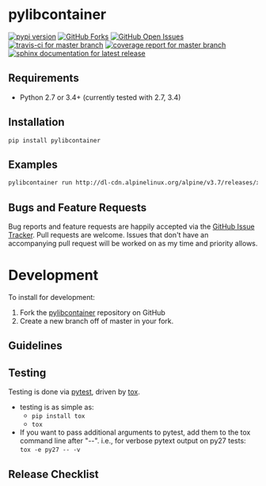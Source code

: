pylibcontainer
=======================

[![pypi version](https://img.shields.io/pypi/v/pylibcontainer.svg?maxAge=2592000)](https://pypi.python.org/pypi/pylibcontainer)
[![GitHub Forks](https://img.shields.io/github/forks/joaompinto/pylibcontainer.svg)](https://github.com/joaompinto/pylibcontainer/network)
[![GitHub Open Issues](https://img.shields.io/github/issues/joaompinto/pylibcontainer.svg)](https://github.com/joaompinto/pylibcontainer/issues)
[![travis-ci for master branch](https://secure.travis-ci.org/joaompinto/pylibcontainer.png?branch=master)](http://travis-ci.org/joaompinto/pylibcontainer)
[![coverage report for master branch](https://codecov.io/github/joaompinto/pylibcontainer/coverage.svg?branch=master)](https://codecov.io/github/joaompinto/pylibcontainer?branch=master)
[![sphinx documentation for latest release](https://readthedocs.org/projects/pylibcontainer/badge/?version=latest)](https://readthedocs.org/projects/pylibcontainer/?badge=latest)


Requirements
------------

-   Python 2.7 or 3.4+ (currently tested with 2.7, 3.4)


Installation
------------

``` {.sourceCode .bash}
pip install pylibcontainer
```

Examples
--------

```bash
pylibcontainer run http://dl-cdn.alpinelinux.org/alpine/v3.7/releases/x86_64/alpine-minirootfs-3.7.0-x86_64.tar.gz```
```

Bugs and Feature Requests
-------------------------

Bug reports and feature requests are happily accepted via the [GitHub
Issue
Tracker](https://github.com/joaompinto/pylibcontainer/issues).
Pull requests are welcome. Issues that don't have an accompanying pull
request will be worked on as my time and priority allows.

Development
===========

To install for development:

1.  Fork the
    [pylibcontainer](https://github.com/joaompinto/pylibcontainer)
    repository on GitHub
2.  Create a new branch off of master in your fork.

Guidelines
----------

Testing
-------

Testing is done via [pytest](http://pytest.org/latest/), driven by
[tox](http://tox.testrun.org/).

-   testing is as simple as:
    -   `pip install tox`
    -   `tox`
-   If you want to pass additional arguments to pytest, add them to the
    tox command line after "--". i.e., for verbose pytext output on py27
    tests: `tox -e py27 -- -v`

Release Checklist
-----------------


